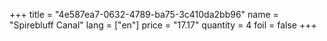 +++
title = "4e587ea7-0632-4789-ba75-3c410da2bb96"
name = "Spirebluff Canal"
lang = ["en"]
price = "17.17"
quantity = 4
foil = false
+++
